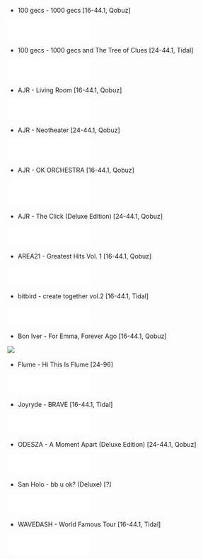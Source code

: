 - 100 gecs - 1000 gecs [16-44.1, Qobuz]
<img src="https://github.com/Ks4four/FixedLyrics/blob/fc9b55741b5b11b6654c7c90b9d70c70f20769fb/Skeb_Tag/Pending.svg">

- 100 gecs - 1000 gecs and The Tree of Clues [24-44.1, Tidal]
<img src="https://github.com/Ks4four/FixedLyrics/blob/fc9b55741b5b11b6654c7c90b9d70c70f20769fb/Skeb_Tag/Pending.svg">

- AJR - Living Room [16-44.1, Qobuz]
<img src="https://github.com/Ks4four/FixedLyrics/blob/fc9b55741b5b11b6654c7c90b9d70c70f20769fb/Skeb_Tag/Pending.svg">

- AJR - Neotheater [24-44.1, Qobuz]
<img src="https://github.com/Ks4four/FixedLyrics/blob/fc9b55741b5b11b6654c7c90b9d70c70f20769fb/Skeb_Tag/Pending.svg">

- AJR - OK ORCHESTRA [16-44.1, Qobuz]
<img src="https://github.com/Ks4four/FixedLyrics/blob/fc9b55741b5b11b6654c7c90b9d70c70f20769fb/Skeb_Tag/Complete.svg">

- AJR - The Click (Deluxe Edition) [24-44.1, Qobuz]
<img src="https://github.com/Ks4four/FixedLyrics/blob/fc9b55741b5b11b6654c7c90b9d70c70f20769fb/Skeb_Tag/Pending.svg">

- AREA21 - Greatest Hits Vol. 1 [16-44.1, Qobuz]
<img src="https://github.com/Ks4four/FixedLyrics/blob/fc9b55741b5b11b6654c7c90b9d70c70f20769fb/Skeb_Tag/Pending.svg">

- bitbird - create together vol.2 [16-44.1, Tidal]
<img src="https://github.com/Ks4four/FixedLyrics/blob/fc9b55741b5b11b6654c7c90b9d70c70f20769fb/Skeb_Tag/Pending.svg">

- Bon Iver - For Emma, Forever Ago [16-44.1, Qobuz]
<img src="https://github.com/Ks4four/FixedLyrics/blob/fc9b55741b5b11b6654c7c90b9d70c70f20769fb/Skeb_Tag/Accepted.svg">

- Flume - Hi This Is Flume [24-96]
<img src="https://github.com/Ks4four/FixedLyrics/blob/fc9b55741b5b11b6654c7c90b9d70c70f20769fb/Skeb_Tag/Pending.svg">

- Joyryde - BRAVE [16-44.1, Tidal]
<img src="https://github.com/Ks4four/FixedLyrics/blob/fc9b55741b5b11b6654c7c90b9d70c70f20769fb/Skeb_Tag/Pending.svg">

- ODESZA - A Moment Apart (Deluxe Edition) [24-44.1, Qobuz]
<img src="https://github.com/Ks4four/FixedLyrics/blob/fc9b55741b5b11b6654c7c90b9d70c70f20769fb/Skeb_Tag/Pending.svg">

- San Holo - bb u ok? (Deluxe) [?]
<img src="https://github.com/Ks4four/FixedLyrics/blob/fc9b55741b5b11b6654c7c90b9d70c70f20769fb/Skeb_Tag/Pending.svg">

- WAVEDASH - World Famous Tour [16-44.1, Tidal]
<img src="https://github.com/Ks4four/FixedLyrics/blob/fc9b55741b5b11b6654c7c90b9d70c70f20769fb/Skeb_Tag/Pending.svg">
